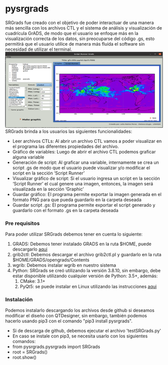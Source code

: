 # pysrgrads

SRGrads fue creado con el objetivo de poder interactuar de una manera más sencilla con los archivos CTL y el sistema de análisis y visualización de cuadrícula GrADS, de modo que el usuario se enfoque más en la visualización correcta de los datos, sin preocuparse del código .gs, esto permitirá que el usuario utilice de manera más fluída el software sin necesidad de utilizar el terminal.
![image](testSRGrads.png)
SRGrads brinda a los usuarios las siguientes funcionalidades:
<ul>
  <li>Leer archivos CTLs: Al abrir un archivo CTL vamos a poder visualizar en el programa las diferentes propiedades del archivo.</li> 
  <li>Gráfico de variables: Luego de abrir el archivo CTL podemos graficar alguna variable</li>
  <li>Generación de script: Al graficar una variable, internamente se crea un script .gs de modo que el usuario puede visualizar y/o modificar el script en la sección ‘Script Runner’</li>
  <li>Visualizar gráfico de script: Si el usuario ingresa un script en la sección ‘Script Runner’ el cual genere una imagen, entonces, la imagen será visualizada en la sección ‘Graphic’</li>
  <li>Guardar gráfico: El programa permite exportar la imagen generada en el formato PNG para que pueda guardarlo en la carpeta deseada</li>
  <li>Guardar script .gs: El programa permite exportar el script generado y guardarlo con el formato .gs en la carpeta deseada</li>
</ul>

### Pre requisitos
Para poder utilizar SRGrads debemos tener en cuenta lo siguiente:
<ol>
  <li>GRADS: Debemos tener instalado GRADS en la ruta $HOME, puede descargarlo <a href="http://cola.gmu.edu/grads/downloads.php">aqui</a></li>
  <li>grib2ctl: Debemos descargar el archivo grib2ctl.pl y guardarlo en la ruta $HOME/GRADS/opengrads/Contents</li>
  <li>wgrib: Debemos instalar wgrib en nuestro sistema</li>
  <li>
    Python: SRGrads se creó utilizando la versión 3.8.10, sin embargo, debe estar disponible utilizando cualquier versión de Python: 3.5+, además:
    <ol>
      <li>CMake: 3.1+</li>
      <li>PyQt5: se puede instalar en Linux utilizando las instrucciones <a href="https://gist.github.com/ujjwal96/1dcd57542bdaf3c9d1b0dd526ccd44ff">aqui</a> </li>
    </ol>
  </li>
</ol>

### Instalación
Podemos instalarlo descargando los archivos desde github si deseamos modificar el diseño con QTDesigner, sin embargo, también podemos hacerlo usando pip3 con el comando "pip3 install pysrgrads".

* Si de descarga de github, debemos ejecutar el archivo 'testSRGrads.py'
* En caso se instale con pip3, se necesita usarlo con los siguientes comandos:
*   from pysrgrads.pysrgrads import SRGrads
*   root = SRGrads()
*   root.show()
